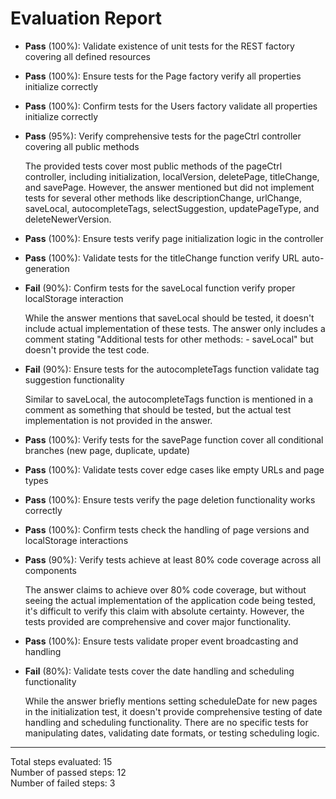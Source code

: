 # Evaluation Report

- **Pass** (100%): Validate existence of unit tests for the REST factory covering all defined resources
- **Pass** (100%): Ensure tests for the Page factory verify all properties initialize correctly
- **Pass** (100%): Confirm tests for the Users factory validate all properties initialize correctly
- **Pass** (95%): Verify comprehensive tests for the pageCtrl controller covering all public methods
    
    The provided tests cover most public methods of the pageCtrl controller, including initialization, localVersion, deletePage, titleChange, and savePage. However, the answer mentioned but did not implement tests for several other methods like descriptionChange, urlChange, saveLocal, autocompleteTags, selectSuggestion, updatePageType, and deleteNewerVersion.

- **Pass** (100%): Ensure tests verify page initialization logic in the controller
- **Pass** (100%): Validate tests for the titleChange function verify URL auto-generation
- **Fail** (90%): Confirm tests for the saveLocal function verify proper localStorage interaction
    
    While the answer mentions that saveLocal should be tested, it doesn't include actual implementation of these tests. The answer only includes a comment stating "Additional tests for other methods: - saveLocal" but doesn't provide the test code.

- **Fail** (90%): Ensure tests for the autocompleteTags function validate tag suggestion functionality
    
    Similar to saveLocal, the autocompleteTags function is mentioned in a comment as something that should be tested, but the actual test implementation is not provided in the answer.

- **Pass** (100%): Verify tests for the savePage function cover all conditional branches (new page, duplicate, update)
- **Pass** (100%): Validate tests cover edge cases like empty URLs and page types
- **Pass** (100%): Ensure tests verify the page deletion functionality works correctly
- **Pass** (100%): Confirm tests check the handling of page versions and localStorage interactions
- **Pass** (90%): Verify tests achieve at least 80% code coverage across all components
    
    The answer claims to achieve over 80% code coverage, but without seeing the actual implementation of the application code being tested, it's difficult to verify this claim with absolute certainty. However, the tests provided are comprehensive and cover major functionality.

- **Pass** (100%): Ensure tests validate proper event broadcasting and handling
- **Fail** (80%): Validate tests cover the date handling and scheduling functionality
    
    While the answer briefly mentions setting scheduleDate for new pages in the initialization test, it doesn't provide comprehensive testing of date handling and scheduling functionality. There are no specific tests for manipulating dates, validating date formats, or testing scheduling logic.

---

Total steps evaluated: 15  
Number of passed steps: 12  
Number of failed steps: 3